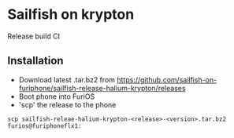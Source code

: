# Sailfish on krypton

Release build CI

## Installation
* Download latest .tar.bz2 from https://github.com/sailfish-on-furiphone/sailfish-release-halium-krypton/releases
* Boot phone into FuriOS
* 'scp' the release to the phone
```
scp sailfish-releae-halium-krypton-<release>-<version>.tar.bz2 furios@furiphoneflx1:
```

